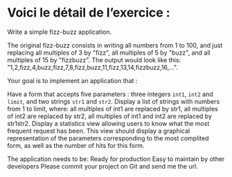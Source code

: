 # Voici le détail de l’exercice :

Write a simple fizz-buzz application.

The original fizz-buzz consists in writing all numbers from 1 to 100, and just replacing all multiples of 3 by "fizz", all multiples of 5 by "buzz", and all multiples of 15 by "fizzbuzz". The output would look like this: "1,2,fizz,4,buzz,fizz,7,8,fizz,buzz,11,fizz,13,14,fizzbuzz,16,...".

Your goal is to implement an application that :

Have a form that accepts five parameters : three integers `int1`, `int2` and `limit`, and two strings `str1` and `str2`.
Display a list of strings with numbers from 1 to limit, where: all multiples of int1 are replaced by str1, all multiples of int2 are replaced by str2, all multiples of int1 and int2 are replaced by str1str2.
Display a statistics view allowing users to know what the most frequent request has been. 
This view should display a graphical representation of the parameters corresponding to the most complited form, as well as the number of hits for this form.

The application needs to be:
Ready for production
Easy to maintain by other developers
Please commit your project on Git and send me the url.
